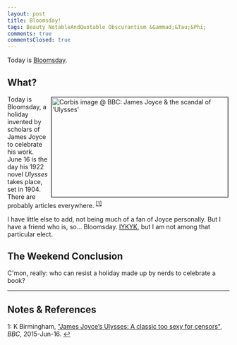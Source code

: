 ```yaml
---
layout: post
title: Bloomsday!
tags: Beauty NotableAndQuotable Obscurantism &Gammad;&Tau;&Phi;
comments: true
commentsClosed: true
---
```


Today is [Bloomsday](https://en.wikipedia.org/wiki/Bloomsday).  


## What?  

<a href="{{ site.baseurl }}/images/2023-06-16-bloomsday-2023-bloomsday-corbis.jpg"><img src="{{ site.baseurl }}/images/2023-06-16-bloomsday-2023-bloomsday-corvid-thumb.jpg" width="400" height="226" alt="Corbis image @ BBC: James Joyce &amp; the scandal of 'Ulysses'" title="Corbis image @ BBC: James Joyce &amp; the scandal of 'Ulysses'" style="float: right; margin: 3px 3px 3px 3px; border: 1px solid #000000;"></a>
Today is Bloomsday, a holiday invented by scholars of James Joyce to celebrate his work.
June 16 is the day his 1922 novel _Ulysses_ takes place, set in 1904.  There are probably
articles everywhere. <sup id="fn1a">[[1]](#fn1)</sup>  

I have little else to add, not being much of a fan of Joyce personally.  But I have a
friend who is, so&hellip; Bloomsday.  [IYKYK](https://www.dictionary.com/e/slang/iykyk/),
but I am not among that particular elect.  

## The Weekend Conclusion  

C'mon, really: who can resist a holiday made up by nerds to celebrate a book?  

---

## Notes &amp; References  

<!--
<sup id="fn1a">[[1]](#fn1)</sup>

<a id="fn1">1</a>: ***, ["***"](***), *** [↩](#fn1a)  

<a href="{{ site.baseurl }}/images/***">
  <img src="{{ site.baseurl }}/images/***" width="400" height="***" alt="***" title="***" style="float: right; margin: 3px 3px 3px 3px; border: 1px solid #000000;">
</a>

<a href="***">
  <img src="{{ site.baseurl }}/images/***" width="550" height="***" alt="***" title="***" style="margin: 3px 3px 3px 3px; border: 1px solid #000000;">
</a>

<iframe width="400" height="224" src="***" allow="accelerometer; encrypted-media; gyroscope; picture-in-picture" allowfullscreen style="float: right; margin: 3px 3px 3px 3px; border: 1px solid #000000;"></iframe>
-->

<a id="fn1">1</a>: K Birmingham, ["James Joyce’s Ulysses: A classic too sexy for censors"](https://www.bbc.com/culture/article/20150616-a-classic-too-sexy-for-censors), _BBC_, 2015-Jun-16. [↩](#fn1a)  
